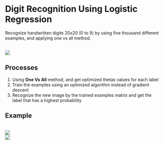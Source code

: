 <h1>Digit Recognition Using Logistic Regression</h1>
<p>Recognize handwritten digits 20x20 (0 to 9) by using five thousand different examples, and applying one vs all method.</p></br>

<img src="https://content.iospress.com/media/jsa/2018/4-1/jsa-4-1-jsa171/jsa-4-jsa171-g002.jpg?width=755"/>

<h2>Processes</h2>
<ol>
  <li>Using <b>One Vs All</b> method, and get optimized thetas values for each label</li>
  <li>Train the examples using an optimized algorithm instead of gradient descent</li>
  <li>Recognize the new image by the trained examples matrix and get the label that has a highest probability</li>
</ol>

<h2>Example</h2>
</br>
<img src="https://user-images.githubusercontent.com/20774864/47386381-d2bd4980-d70c-11e8-88f5-5d6c26124dcb.PNG"/>
</br>
<img src="https://user-images.githubusercontent.com/20774864/47386386-d4870d00-d70c-11e8-9dae-03fec60e88fe.PNG"/>
